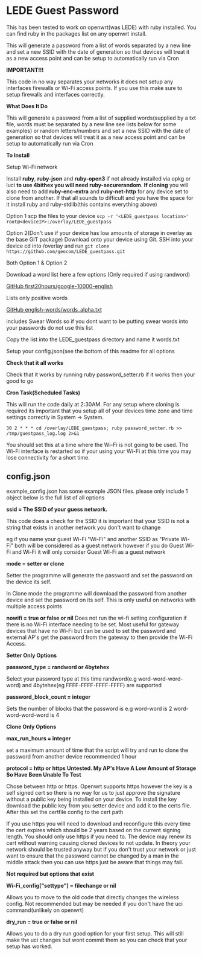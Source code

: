 # LEDE Guest Password

This has been tested to work on openwrt(was LEDE) with ruby installed. You can find ruby in the packages list on any openwrt install.

This will generate a password from a list of words separated by a new line and set a new SSID with the date of generation so that devices will treat it as a new access point and can be setup to automatically run via Cron

**IMPORTANT!!!**

This code in no way separates your networks it does not setup any interfaces firewalls or Wi-Fi access points. If you use this make sure to setup firewalls and interfaces correctly.

**What Does It Do**

This will generate a password from a list of supplied words(supplied by a txt file, words must be separated by a new line see lists below for some examples) or random letters/numbers and set a new SSID with the date of generation so that devices will treat it as a new access point and can be setup to automatically run via Cron

**To Install**

Setup Wi-Fi network

Install **ruby**, **ruby-json** and **ruby-open3** if not already installed via opkg or luci **to use 4bithex you will need ruby-securerandom**. **If cloning** you will also need to add **ruby-enc-extra** and **ruby-net-http** for any device set to clone from another.
If that all sounds to difficult and you have the space for it install ruby and ruby-stdlib(this contains everything above)

Option 1
scp the files to your device
`scp -r '<LEDE_guestpass location>' root@<deviceIP>:/overlay/LEDE_guestpass`

Option 2(Don't use if your device has low amounts of storage in overlay as the base GIT package)
Download onto your device using Git.
SSH into your device cd into /overlay and run
`git clone https://github.com/geocom/LEDE_guestpass.git`

Both Option 1 & Option 2

Download a word list here a few options (Only required if using randword)

[GitHub first20hours/google-10000-english](https://github.com/first20hours/google-10000-english)

Lists only positive words

[GitHub english-words/words_alpha.txt](https://github.com/dwyl/english-words/blob/master/words_alpha.txt)

includes Swear Words so if you dont want to be putting swear words into your passwords do not use this list

Copy the list into the LEDE_guestpass directory and name it words.txt

Setup your config.json(see the bottom of this readme for all options

**Check that it all works**

Check that it works by running ruby password_setter.rb if it works then your good to go

**Cron Task(Scheduled Tasks)**

This will run the code daily at 2:30AM.
For any setup where cloning is required its important that you setup all of your devices time zone and time settings correctly in System -> System.

`30 2 * * * cd /overlay/LEDE_guestpass; ruby password_setter.rb >> /tmp/guestpass_log.log 2>&1`

You should set this at a time where the Wi-Fi is not going to be used. The Wi-Fi interface is restarted so if your using your Wi-Fi at this time you may lose connectivity for a short time.

## config.json

example_config.json has some example JSON files. please only include 1 object below is the full list of all options

**ssid = The SSID of your guess network.**

This code does a check for the SSID it is important that your SSID is not a string that exists in another network you don't want to change

eg if you name your guest Wi-Fi "Wi-Fi" and another SSID as "Private Wi-Fi" both will be considered as a guest network however if you do Guest Wi-Fi and Wi-Fi it will only consider Guest Wi-Fi as a guest network

**mode = setter or clone**

Setter the programme will generate the password and set the password on the device its self.

In Clone mode the programme will download the password from another device and set the password on its self. This is only useful on networks with multiple access points

**nowifi = true or false or nil**
Does not run the wi-fi setting configuration if there is no Wi-Fi interface needing to be set. Most useful for gateway devices that have no Wi-Fi but can be used to set the password and external AP's get the password from the gateway to then provide the Wi-Fi Access.

**Setter Only Options**

**password_type = randword or 4bytehex**

Select your password type at this time randword(e.g word-word-word-word) and 4bytehex(eg FFFF-FFFF-FFFF-FFFF) are supported

**password_block_count = integer**

Sets the number of blocks that the password is e.g word-word is 2 word-word-word-word is 4

**Clone Only Options**

**max_run_hours = integer**

set a maximum amount of time that the script will try and run to clone the password from another device recommended 1 hour

**protocol = http or https**
**Untested. My AP's Have A Low Amount of Storage So Have Been Unable To Test**

Chose between http or https. Openwrt supports https however the key is a self signed cert so there is no way for us to just approve the signature without a public key being installed on your device. To install the key download the public key from you setter device and add it to the certs file. After this set the certfile config to the cert path

If you use https you will need to download and reconfigure this every time the cert expires which should be 2 years based on the current signing length. You should only use https if you need to. The device may renew its cert without warning causing cloned devices to not update. In theory your network should be trusted anyway but if you don't trust your network or just want to ensure that the password cannot be changed by a man in the middle attack then you can use https just be aware that things may fail.

**Not required but options that exist**

**Wi-Fi_config["settype"] = filechange or nil**

Allows you to move to the old code that directly changes the wireless config. Not recommended but may be needed if you don't have the uci command(unlikely on openwrt)

**dry_run = true or false or nil**

Allows you to do a dry run good option for your first setup. This will still make the uci changes but wont commit them so you can check that your setup has worked.
